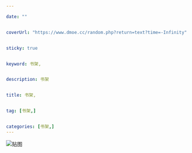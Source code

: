 ```yaml
---

date: ""


coverUrl: "https://www.dmoe.cc/random.php?return=text?time=-Infinity"


sticky: true


keyword: 书架,


description: 书架


title: 书架,


tag: [书架,]


categories: [书架,]
---
```

![贴图]()

